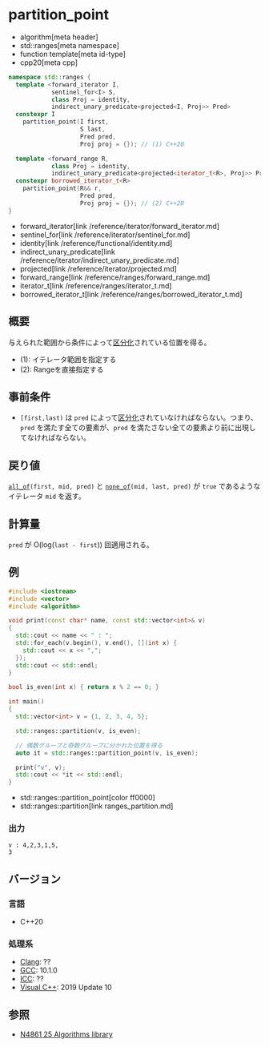 # partition_point
* algorithm[meta header]
* std::ranges[meta namespace]
* function template[meta id-type]
* cpp20[meta cpp]

```cpp
namespace std::ranges {
  template <forward_iterator I,
            sentinel_for<I> S,
            class Proj = identity,
            indirect_unary_predicate<projected<I, Proj>> Pred>
  constexpr I
    partition_point(I first,
                    S last,
                    Pred pred,
                    Proj proj = {}); // (1) C++20

  template <forward_range R,
            class Proj = identity,
            indirect_unary_predicate<projected<iterator_t<R>, Proj>> Pred>
  constexpr borrowed_iterator_t<R>
    partition_point(R&& r,
                    Pred pred,
                    Proj proj = {}); // (2) C++20
}
```
* forward_iterator[link /reference/iterator/forward_iterator.md]
* sentinel_for[link /reference/iterator/sentinel_for.md]
* identity[link /reference/functional/identity.md]
* indirect_unary_predicate[link /reference/iterator/indirect_unary_predicate.md]
* projected[link /reference/iterator/projected.md]
* forward_range[link /reference/ranges/forward_range.md]
* iterator_t[link /reference/ranges/iterator_t.md]
* borrowed_iterator_t[link /reference/ranges/borrowed_iterator_t.md]


## 概要
与えられた範囲から条件によって[区分化](/reference/algorithm.md#sequence-is-partitioned)されている位置を得る。

- (1): イテレータ範囲を指定する
- (2): Rangeを直接指定する

## 事前条件
- `[first,last)` は `pred` によって[区分化](/reference/algorithm.md#sequence-is-partitioned)されていなければならない。つまり、`pred` を満たす全ての要素が、`pred` を満たさない全ての要素より前に出現してなければならない。


## 戻り値
[`all_of`](ranges_all_of.md)`(first, mid, pred)` と [`none_of`](ranges_none_of.md)`(mid, last, pred)` が `true` であるようなイテレータ `mid` を返す。


## 計算量
`pred` が O(log(`last - first`)) 回適用される。


## 例
```cpp example
#include <iostream>
#include <vector>
#include <algorithm>

void print(const char* name, const std::vector<int>& v)
{
  std::cout << name << " : ";
  std::for_each(v.begin(), v.end(), [](int x) {
    std::cout << x << ",";
  });
  std::cout << std::endl;
}

bool is_even(int x) { return x % 2 == 0; }

int main()
{
  std::vector<int> v = {1, 2, 3, 4, 5};

  std::ranges::partition(v, is_even);

  // 偶数グループと奇数グループに分かれた位置を得る
  auto it = std::ranges::partition_point(v, is_even);

  print("v", v);
  std::cout << *it << std::endl;
}
```
* std::ranges::partition_point[color ff0000]
* std::ranges::partition[link ranges_partition.md]

### 出力
```
v : 4,2,3,1,5,
3
```


## バージョン
### 言語
- C++20

### 処理系
- [Clang](/implementation.md#clang): ??
- [GCC](/implementation.md#gcc): 10.1.0
- [ICC](/implementation.md#icc): ??
- [Visual C++](/implementation.md#visual_cpp): 2019 Update 10

## 参照
- [N4861 25 Algorithms library](https://timsong-cpp.github.io/cppwp/n4861/algorithms)
